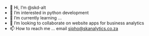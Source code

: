 - 👋 Hi, I’m @skd-alt
- 👀 I’m interested in python development
- 🌱 I’m currently learning ...
- 💞️ I’m looking to collaborate on website apps for business analytics
- 📫 How to reach me ... email sipho@skanalytics.co.za

<!---
skd-alt/skd-alt is a ✨ special ✨ repository because its `README.md` (this file) appears on your GitHub profile.
You can click the Preview link to take a look at your changes.
--->
